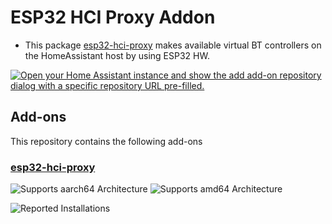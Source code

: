 # ESP32 HCI Proxy Addon 

- This package [esp32-hci-proxy](https://github.com/BogdanDIA/esp32-hci-proxy-addon) makes available virtual BT controllers on the HomeAssistant host by using ESP32 HW.

[![Open your Home Assistant instance and show the add add-on repository dialog with a specific repository URL pre-filled.](https://my.home-assistant.io/badges/supervisor_add_addon_repository.svg)](https://my.home-assistant.io/redirect/supervisor_add_addon_repository/?repository_url=https://github.com/BogdanDIA/esp32-hci-proxy-addon)


## Add-ons

This repository contains the following add-ons

### [esp32-hci-proxy](./esp32-hci-proxy)

![Supports aarch64 Architecture][aarch64-shield]
![Supports amd64 Architecture][amd64-shield]

![Reported Installations][installations-shield-stable]


<!--
 -->

[aarch64-shield]: https://img.shields.io/badge/aarch64-yes-green.svg
[amd64-shield]: https://img.shields.io/badge/amd64-yes-green.svg

[installations-shield-stable]: https://img.shields.io/badge/dynamic/json?url=https://analytics.home-assistant.io/addons.json&query=$["0d3ac654_esp32_hci_proxy"].total&label=Reported%20Installations&link=https://analytics.home-assistant.io/add-ons

